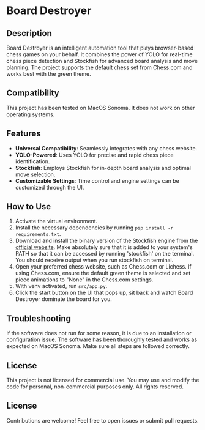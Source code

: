 # Board Destroyer

## Description

Board Destroyer is an intelligent automation tool that plays browser-based chess games on your behalf. It combines the power of YOLO for real-time chess piece detection and Stockfish for advanced board analysis and move planning. The project supports the default chess set from Chess.com and works best with the green theme.

## Compatibility

This project has been tested on MacOS Sonoma. It does not work on other operating systems.

## Features

- **Universal Compatibility**: Seamlessly integrates with any chess website.
- **YOLO-Powered**: Uses YOLO for precise and rapid chess piece identification.
- **Stockfish**: Employs Stockfish for in-depth board analysis and optimal move selection.
- **Customizable Settings**: Time control and engine settings can be customized through the UI.

## How to Use

1. Activate the virtual environment.
2. Install the necessary dependencies by running `pip install -r requirements.txt`.
3. Download and install the binary version of the Stockfish engine from the [official website](https://stockfishchess.org/download/). Make absolutely sure that it is added to your system's PATH so that it can be accessed by running 'stockfish' on the terminal. You should receive output when you run stockfish on terminal.
4. Open your preferred chess website, such as Chess.com or Lichess. If using Chess.com, ensure the default green theme is selected and set piece animations to "None" in the Chess.com settings.
5. With venv activated, run `src/app.py`.
6. Click the start button on the UI that pops up, sit back and watch Board Destroyer dominate the board for you.

## Troubleshooting

If the software does not run for some reason, it is due to an installation or configuration issue. The software has been thoroughly tested and works as expected on MacOS Sonoma. Make sure all steps are followed correctly.

## License

This project is not licensed for commercial use. You may use and modify the code for personal, non-commercial purposes only. All rights reserved.

## License

Contributions are welcome! Feel free to open issues or submit pull requests.
